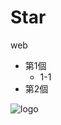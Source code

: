 # Star
web
* 第1個
    * 1-1
* 第2個

![logo](/https://www.greenroof.com.tw/uploads/images/plant/plant1-20180918042515.jpg)

